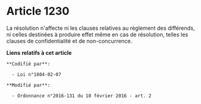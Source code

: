 # Article 1230

La résolution n'affecte ni les clauses relatives au règlement des différends, ni celles destinées à produire effet même en
cas de résolution, telles les clauses de confidentialité et de non-concurrence.

**Liens relatifs à cet article**

	**Codifié par**:

	  - Loi n°1804-02-07

	**Modifié par**:

	  - Ordonnance n°2016-131 du 10 février 2016 - art. 2
